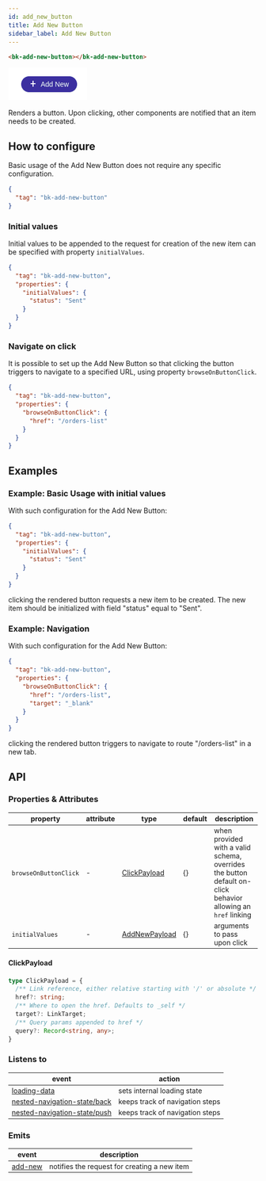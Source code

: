 ```yaml
---
id: add_new_button
title: Add New Button
sidebar_label: Add New Button
---
```

<!--
WARNING:
This file is automatically generated. Please edit the 'README' file of the corresponding component and run `yarn copy:docs`
-->


[loading-data]: ../70_events.md#loading-data
[nested-navigation-state/back]: ../70_events.md#nested-navigation-state---back
[nested-navigation-state/push]: ../70_events.md#nested-navigation-state---push
[add-new]: ../70_events.md#add-new



```html
<bk-add-new-button></bk-add-new-button>
```
![add-new-img](img/bk-add-new-button.png)

Renders a button. Upon clicking, other components are notified that an item needs to be created.

<!-- TODO Add link to CRUD flow for creating new items -->

## How to configure

Basic usage of the Add New Button does not require any specific configuration.

```json
{
  "tag": "bk-add-new-button"
}
```

### Initial values

Initial values to be appended to the request for creation of the new item can be specified with property `initialValues`.

```json
{
  "tag": "bk-add-new-button",
  "properties": {
    "initialValues": {
      "status": "Sent"
    }
  }
}
```

### Navigate on click

It is possible to set up the Add New Button so that clicking the button triggers to navigate to a specified URL, using property `browseOnButtonClick`.

```json
{
  "tag": "bk-add-new-button",
  "properties": {
    "browseOnButtonClick": {
      "href": "/orders-list"
    }
  }
}
```


## Examples

### Example: Basic Usage with initial values

With such configuration for the Add New Button:
```json
{
  "tag": "bk-add-new-button",
  "properties": {
    "initialValues": {
      "status": "Sent"
    }
  }
}
```
clicking the rendered button requests a new item to be created. The new item should be initialized with field "status" equal to "Sent".

### Example: Navigation

With such configuration for the Add New Button:
```json
{
  "tag": "bk-add-new-button",
  "properties": {
    "browseOnButtonClick": {
      "href": "/orders-list",
      "target": "_blank"
    }
  }
}
```
clicking the rendered button triggers to navigate to route "/orders-list" in a new tab.

## API

### Properties & Attributes

| property | attribute | type | default | description |
|----------|-----------|------|---------|-------------|
|`browseOnButtonClick`| - |[ClickPayload](#clickpayload)|{}|when provided with a valid schema, overrides the button default on-click behavior allowing an `href` linking|
|`initialValues`| - |[AddNewPayload][add-new]|{}|arguments to pass upon click |


#### ClickPayload

```typescript
type ClickPayload = {
  /** Link reference, either relative starting with '/' or absolute */
  href?: string;
  /** Where to open the href. Defaults to _self */
  target?: LinkTarget;
  /** Query params appended to href */
  query?: Record<string, any>;
}
```

### Listens to

| event | action |
|-------|--------|
|[loading-data][loading-data]|sets internal loading state|
|[nested-navigation-state/back][nested-navigation-state/back]|keeps track of navigation steps|
|[nested-navigation-state/push][nested-navigation-state/push]|keeps track of navigation steps|

### Emits

| event | description |
|-------|-------------|
|[add-new][add-new]|notifies the request for creating a new item|
